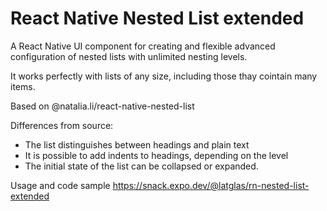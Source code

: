 # React Native Nested List extended
A React Native UI component for creating and flexible advanced configuration of nested lists with unlimited nesting levels.

It works perfectly with lists of any size, including those thay cointain many items.

Based on @natalia.li/react-native-nested-list

Differences from source:
- The list distinguishes between headings and plain text
- It is possible to add indents to headings, depending on the level
- The initial state of the list can be collapsed or expanded.

Usage and code sample https://snack.expo.dev/@latglas/rn-nested-list-extended
